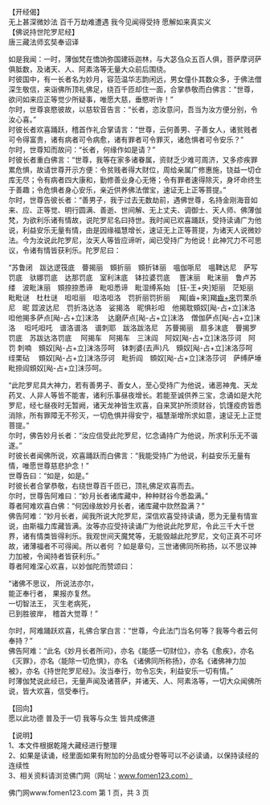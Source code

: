   【开经偈】  
  无上甚深微妙法 百千万劫难遭遇 我今见闻得受持 愿解如来真实义  
  【佛说持世陀罗尼经】  
  唐三藏法师玄奘奉诏译  
    
  如是我闻：一时，薄伽梵在憍饷弥国建砾迦林，与大苾刍众五百人俱，菩萨摩诃萨俱胝数，及诸天、人、阿素洛等无量大众前后围绕。  
  时彼国中，有一长者名为妙月，容范温华志韵闲远，男女僮仆其数众多，于佛法僧深生敬信，来诣佛所顶礼佛足，绕百千匝却住一面，合掌恭敬而白佛言：“世尊，欲问如来应正等觉少所疑事，唯愿大慈，垂愍听许！”  
  尔时，世尊哀愍彼故，以慈软音告言：“长者，恣汝意问，吾当为汝方便分别，令汝心喜。”  
  时彼长者欢喜踊跃，稽首作礼合掌请言：“世尊，云何善男、子善女人，诸贫贱者可令得富贵，诸有病者可令病愈，诸有罪者可令罪灭，诸危惧者可令安乐？”  
  尔时，世尊知而故问：“长者，何缘作如是请？”  
  时彼长者重白佛言：“世尊，我等在家多诸眷属，资财乏少难可周济，又多疹疾罪累危惧，故请世尊开示方便：令贫贱者得大财位，周给亲属广修惠施，铙益一切仓库无尽；令有病者四大康和，勤修善业身心无惓；令有罪者速得除灭，身坏命终生于善趣；令危惧者身心安乐，亲近供养佛法僧宝，速证无上正等菩提。”  
  尔时，世尊告彼长者：“善男子，我于过去无数劫前，遇佛世尊，名持金刚海音如来、应、正等觉、明行圆满、善逝、世间解、无上丈夫、调御士、天人师、佛薄伽梵，为欲利乐诸有情故，说陀罗尼名曰持世。我时闻已欢喜踊跃，受持读诵广为他说，利益安乐无量有情，由是因缘福慧增长，速证无上正等菩提，为诸天人说微妙法。今为汝说此陀罗尼，汝天人等皆应谛听，闻已受持广为他说！此神咒力不可思议，令诸有情皆获利乐。陀罗尼曰：  
    
  “苏鲁闭　跋达逻筏底　瞢揭丽　頞折丽　頞折钵丽　嗢伽哳尼　嗢鞞达尼　萨写罚底　驮娜罚底　达那罚底　室利沫底　钵拉婆罚底 　罯沫丽　毗沫丽　鲁卢苏 缕　波毗沫丽　頞捺捺悉谛　毗呾悉谛　毗湿缚系始　[狂-王+央]矩丽　茫矩丽　毗毗谜　杜杜谜　呾呾丽　呾洛呾洛　罚折丽罚折丽 　羯[齒+來]羯[齒+來](去声)罚栗杀尼　昵 歰波达尼　罚折洛达洛　娑揭洛　昵惧衫呾　他揭耽頞奴[飐-占+立]沫洛　呾他揭多萨点[飐-占+立]沫洛 　达磨萨点[飐-占+立]沫洛　僧伽萨点[飐-占+立]沫洛 　呾吒呾吒　谱洛谱洛　谱刺耶　跋洛跋洛尼　苏瞢揭丽　扇多沫底　瞢揭罗罚底　苏跋达洛罚底 　阿揭车　阿揭车　三沫阎　阿奴[飐-占+立]沫洛莎诃　阿罚 刺喃　頞奴[飐-占+立]沫洛莎呵　钵刺婆(去声)凡　頞奴[飐-占+立]沫洛莎呵　绖栗砧 　頞奴[飐-占+立]沫洛莎诃　毗折阎　頞奴[飐-占+立]沫洛莎诃　萨缚萨埵毗捺阎頞奴[飐-占+立]沫莎呵。  
    
  “此陀罗尼具大神力，若有善男子、善女人，至心受持广为他说，诸恶神鬼、天龙药叉、人非人等皆不能害，诸利乐事昼夜增长。若能至诚供养三宝，念诵如是大陀罗尼，经七昼夜时无暂阙，诸天龙神皆生欢喜，自来冥护所须财谷，饥馑疫疠皆悉消除，所有罪障无不殄灭，一切危惧并得安宁，福慧渐增所求如意，速证无上正觉菩提。”  
  尔时，佛告妙月长者：“汝应信受此陀罗尼，忆念诵持广为他说，所求利乐无不谐遂。”  
  时彼长者闻佛所说，欢喜踊跃而白佛言：“我能受持广为他说，利益安乐无量有情，唯愿世尊慈悲护念！”  
  世尊告曰：“如是，如是。”  
  时彼长者合掌恭敬，右绕世尊百千匝已，顶礼佛足欢喜而去。  
  尔时，世尊告阿难曰：“妙月长者诸库藏中，种种财谷今悉盈满。”  
  尊者阿难欢喜白佛：“何因缘故妙月长者，诸库藏中欻然盈满？”  
  佛告阿难：“妙月长者，闻我所说大陀罗尼，深信欢喜受持读诵，愿为无量有情宣说，由斯福力库藏皆满。汝等亦应受持读诵广为他说此陀罗尼，令此三千大千世界，诸有情类皆得利乐。我观世间天魔梵等，无能毁越此陀罗尼，文句正真不可坏故，诸薄福者不可得闻。所以者何 ？如是章句，三世诸佛同所称扬，以不思议神力加被，令闻持者皆获利乐。”  
  尊者阿难深心欢喜，以妙伽陀而赞颂曰：  
    
  “诸佛不思议， 所说法亦尔，  
  能正奉行者， 果报亦复然。  
  一切智法王， 灭生老病死，  
  已到胜彼岸， 稽首大觉尊！”  
    
  尔时，阿难踊跃欢喜，礼佛合掌白言：“世尊，今此法门当名何等？我等今者云何奉持？”  
  佛告阿难：“此名《妙月长者所问》，亦名《能感一切财位》，亦名《愈疾》，亦名《灭罪》，亦名〈能除一切危惧》，亦名 《诸佛同所称扬》，亦名《诸佛神力加被》，亦名《持世陀罗尼经》。汝当奉行，勿令忘失，利益安乐一切有情。”  
  时薄伽梵说此经已，无量声闻及诸菩萨，并诸天、人、阿素洛等，一切大众闻佛所说，皆大欢喜，信受奉行。  
    
  【回向】  
  愿以此功德 普及于一切 我等与众生 皆共成佛道  
    
  【说明】  
  1、本文件根据乾隆大藏经进行整理  
  2、如果是读诵，经里面如果有附加的分品或分卷等可以不必读诵，以保持读经的连续性  
  3、相关资料请浏览佛门网（网址：www.fomen123.com）  
    
    
    
  佛门网www.fomen123.com			第 1 页，共 3 页  
    
    